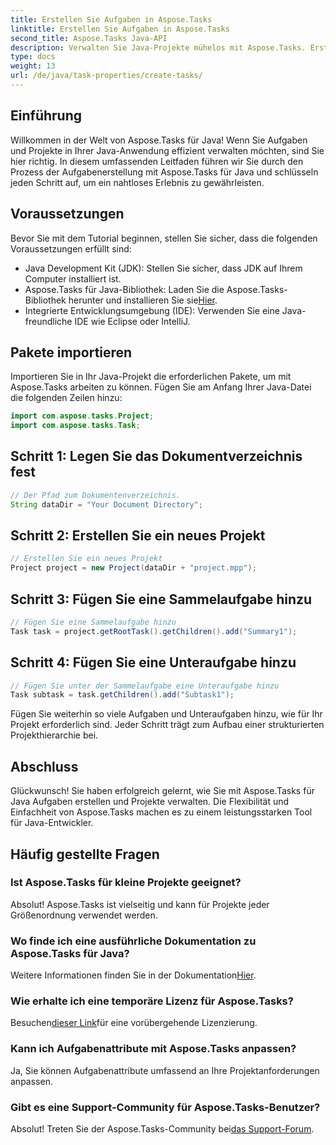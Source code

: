 ```yaml
---
title: Erstellen Sie Aufgaben in Aspose.Tasks
linktitle: Erstellen Sie Aufgaben in Aspose.Tasks
second_title: Aspose.Tasks Java-API
description: Verwalten Sie Java-Projekte mühelos mit Aspose.Tasks. Erstellen Sie Aufgaben, Unteraufgaben und mehr. Befolgen Sie unsere Schritt-für-Schritt-Anleitung für ein reibungsloses Projektmanagement.
type: docs
weight: 13
url: /de/java/task-properties/create-tasks/
---
```

## Einführung
Willkommen in der Welt von Aspose.Tasks für Java! Wenn Sie Aufgaben und Projekte in Ihrer Java-Anwendung effizient verwalten möchten, sind Sie hier richtig. In diesem umfassenden Leitfaden führen wir Sie durch den Prozess der Aufgabenerstellung mit Aspose.Tasks für Java und schlüsseln jeden Schritt auf, um ein nahtloses Erlebnis zu gewährleisten.
## Voraussetzungen
Bevor Sie mit dem Tutorial beginnen, stellen Sie sicher, dass die folgenden Voraussetzungen erfüllt sind:
- Java Development Kit (JDK): Stellen Sie sicher, dass JDK auf Ihrem Computer installiert ist.
-  Aspose.Tasks für Java-Bibliothek: Laden Sie die Aspose.Tasks-Bibliothek herunter und installieren Sie sie[Hier](https://releases.aspose.com/tasks/java/).
- Integrierte Entwicklungsumgebung (IDE): Verwenden Sie eine Java-freundliche IDE wie Eclipse oder IntelliJ.
## Pakete importieren
Importieren Sie in Ihr Java-Projekt die erforderlichen Pakete, um mit Aspose.Tasks arbeiten zu können. Fügen Sie am Anfang Ihrer Java-Datei die folgenden Zeilen hinzu:
```java
import com.aspose.tasks.Project;
import com.aspose.tasks.Task;
```
## Schritt 1: Legen Sie das Dokumentverzeichnis fest
```java
// Der Pfad zum Dokumentenverzeichnis.
String dataDir = "Your Document Directory";
```
## Schritt 2: Erstellen Sie ein neues Projekt
```java
// Erstellen Sie ein neues Projekt
Project project = new Project(dataDir + "project.mpp");
```
## Schritt 3: Fügen Sie eine Sammelaufgabe hinzu
```java
// Fügen Sie eine Sammelaufgabe hinzu
Task task = project.getRootTask().getChildren().add("Summary1");
```
## Schritt 4: Fügen Sie eine Unteraufgabe hinzu
```java
// Fügen Sie unter der Sammelaufgabe eine Unteraufgabe hinzu
Task subtask = task.getChildren().add("Subtask1");
```
Fügen Sie weiterhin so viele Aufgaben und Unteraufgaben hinzu, wie für Ihr Projekt erforderlich sind. Jeder Schritt trägt zum Aufbau einer strukturierten Projekthierarchie bei.
## Abschluss
Glückwunsch! Sie haben erfolgreich gelernt, wie Sie mit Aspose.Tasks für Java Aufgaben erstellen und Projekte verwalten. Die Flexibilität und Einfachheit von Aspose.Tasks machen es zu einem leistungsstarken Tool für Java-Entwickler.
## Häufig gestellte Fragen
### Ist Aspose.Tasks für kleine Projekte geeignet?
Absolut! Aspose.Tasks ist vielseitig und kann für Projekte jeder Größenordnung verwendet werden.
### Wo finde ich eine ausführliche Dokumentation zu Aspose.Tasks für Java?
 Weitere Informationen finden Sie in der Dokumentation[Hier](https://reference.aspose.com/tasks/java/).
### Wie erhalte ich eine temporäre Lizenz für Aspose.Tasks?
 Besuchen[dieser Link](https://purchase.aspose.com/temporary-license/)für eine vorübergehende Lizenzierung.
### Kann ich Aufgabenattribute mit Aspose.Tasks anpassen?
Ja, Sie können Aufgabenattribute umfassend an Ihre Projektanforderungen anpassen.
### Gibt es eine Support-Community für Aspose.Tasks-Benutzer?
 Absolut! Treten Sie der Aspose.Tasks-Community bei[das Support-Forum](https://forum.aspose.com/c/tasks/15).